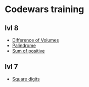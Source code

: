 # Codewars training

## lvl 8

- [Difference of Volumes](https://www.codewars.com/kata/58cb43f4256836ed95000f97/train/javascript)
- [Palindrome](https://www.codewars.com/kata/57a1fd2ce298a731b20006a4/train/javascript)
- [Sum of positive](https://www.codewars.com/kata/5715eaedb436cf5606000381)

## lvl 7

- [Square digits](https://www.codewars.com/kata/546e2562b03326a88e000020)
